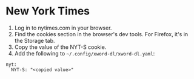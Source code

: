 # New York Times

1. Log in to nytimes.com in your browser.
1. Find the cookies section in the browser's dev tools. For Firefox, it's in the Storage tab.
1. Copy the value of the NYT-S cookie.
1. Add the following to `~/.config/xword-dl/xword-dl.yaml`:

```
nyt:
  NYT-S: "<copied value>"
```

